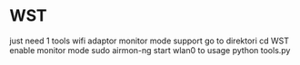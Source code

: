 # WST
just need 1 tools 
wifi adaptor monitor mode support
go to direktori
cd WST
enable monitor mode 
sudo airmon-ng start wlan0
to usage
python tools.py
